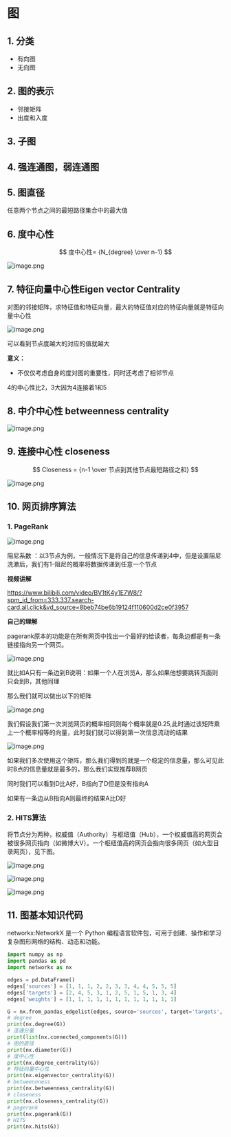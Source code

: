 # 图

## 1. 分类

- 有向图
- 无向图


## 2. 图的表示

- 邻接矩阵
- 出度和入度

## 3. 子图

## 4. 强连通图，弱连通图

## 5. 图直径

任意两个节点之间的最短路径集合中的最大值

## 6. 度中心性

$$
度中心性= {N_{degree} \over n-1}
$$

![image.png](https://s2.loli.net/2022/10/07/hj3SFlC2uswY1GB.png)

## 7. 特征向量中心性Eigen vector Centrality

对图的邻接矩阵，求特征值和特征向量，最大的特征值对应的特征向量就是特征向量中心性

![image.png](https://s2.loli.net/2022/10/07/Xp4QqhUMD2cnl1K.png)

可以看到节点度越大的对应的值就越大

**意义：**

- 不仅仅考虑自身的度对图的重要性，同时还考虑了相邻节点

4的中心性比2，3大因为4连接着1和5

## 8. 中介中心性  betweenness centrality

![image.png](https://s2.loli.net/2022/10/07/74sUKpdx6gk92ZS.png)

## 9. 连接中心性 closeness

$$
Closeness = {n-1 \over 节点到其他节点最短路径之和}
$$

![image.png](https://s2.loli.net/2022/10/11/iVBYLpEGhMy8r5Q.png)

## 10. 网页排序算法

### 1. PageRank

![image.png](https://s2.loli.net/2022/10/11/ivSGKD4n7NZTQ85.png)

阻尼系数 ：以3节点为例，一般情况下是将自己的信息传递到4中，但是设置阻尼洗漱后，我们有1-阻尼的概率将数据传递到任意一个节点

**视频讲解**

https://www.bilibili.com/video/BV1tK4y1E7W8/?spm_id_from=333.337.search-card.all.click&vd_source=8beb74be6b19124f110600d2ce0f3957

**自己的理解**

pagerank原本的功能是在所有网页中找出一个最好的给读者，每条边都是有一条链接指向另一个网页。

![image.png](https://s2.loli.net/2022/10/11/62DI3hStuLAVmkB.png)

就比如A只有一条边到B说明：如果一个人在浏览A，那么如果他想要跳转页面则只会到B，其他同理

那么我们就可以做出以下的矩阵

![image.png](https://s2.loli.net/2022/10/11/VotNgIFhQC57Dpk.png)

我们假设我们第一次浏览网页的概率相同则每个概率就是0.25,此时通过该矩阵乘上一个概率相等的向量，此时我们就可以得到第一次信息流动的结果

![image.png](https://s2.loli.net/2022/10/11/x8ezKiMUnTYb2Wk.png)

如果我们多次使用这个矩阵，那么我们得到的就是一个稳定的信息量，那么可见此时B点的信息量就是最多的，那么我们实现推荐B网页

同时我们可以看到D比A好，B指向了D但是没有指向A

如果有一条边从B指向A则最终的结果A比D好

### 2. HITS算法

将节点分为两种，权威值（Authority）与枢纽值（Hub），一个权威值高的网页会被很多网页指向（如微博大V）。一个枢纽值高的网页会指向很多网页（如大型目录网页），见下图。

![image.png](https://s2.loli.net/2022/10/11/mzarCiNPcOGYtho.png)

![image.png](https://s2.loli.net/2022/10/11/ZL5Gh6MyVOnSAJu.png)

![image.png](https://s2.loli.net/2022/10/11/D64HzNeyXfrL1WC.png)



## 11. 图基本知识代码

networkx:NetworkX 是一个 Python 编程语言软件包，可用于创建、操作和学习复杂图形网络的结构、动态和功能。

```python
import numpy as np
import pandas as pd
import networkx as nx

edges = pd.DataFrame()
edges['sources'] = [1, 1, 1, 2, 2, 3, 3, 4, 4, 5, 5, 5]
edges['targets'] = [2, 4, 5, 3, 1, 2, 5, 1, 5, 1, 3, 4]
edges['weights'] = [1, 1, 1, 1, 1, 1, 1, 1, 1, 1, 1, 1]

G = nx.from_pandas_edgelist(edges, source='sources', target='targets', edge_attr='weights')
# degree
print(nx.degree(G))
# 连通分量
print(list(nx.connected_components(G)))
# 图的直径
print(nx.diameter(G))
# 度中心性
print(nx.degree_centrality(G))
# 特征向量中心性
print(nx.eigenvector_centrality(G))
# betweennness
print(nx.betweenness_centrality(G))
# closeness
print(nx.closeness_centrality(G))
# pagerank
print(nx.pagerank(G))
# HITS
print(nx.hits(G))

```

